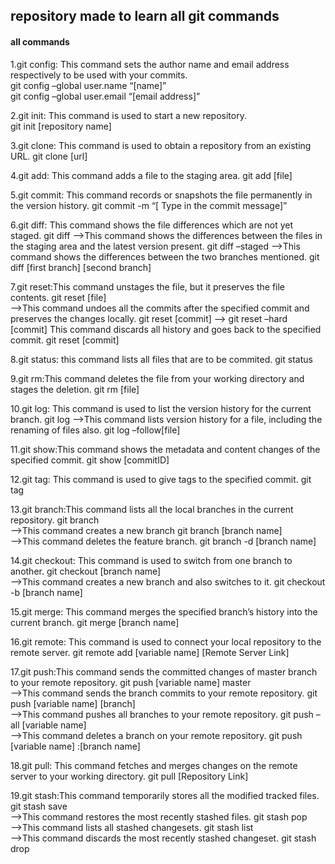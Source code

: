 <h2>repository made to learn all git commands</h2>
<h4>all commands</h4>
<p>
  1.git config: This command sets the author name and email address respectively to be used with your commits.<br>
    git config –global user.name “[name]”  <br>
    git config –global user.email “[email address]”
  
  2.git init: This command is used to start a new repository.<br>
    git init [repository name]
  
  3.git clone: This command is used to obtain a repository from an existing URL.
    git clone [url]  
  
  4.git add: This command adds a file to the staging area.
    git add [file]  
  
  5.git commit: This command records or snapshots the file permanently in the version history.
    git commit -m “[ Type in the commit message]”  
  
  6.git diff: This command shows the file differences which are not yet staged.
    git diff
  -->This command shows the differences between the files in the staging area and the latest version present.
    git diff –staged 
  -->This command shows the differences between the two branches mentioned.
    git diff [first branch] [second branch]  
  
  7.git reset:This command unstages the file, but it preserves the file contents.
    git reset [file]  
  -->This command undoes all the commits after the specified commit and preserves the changes locally.
    git reset [commit]
  --> git reset –hard [commit]  This command discards all history and goes back to the specified commit.
    git reset [commit] 
  
  8.git status: this command lists all files that are to be commited.
    git status
  
  9.git rm:This command deletes the file from your working directory and stages the deletion.
    git rm [file]  
  
  10.git log: This command is used to list the version history for the current branch.
    git log
  -->This command lists version history for a file, including the renaming of files also.
    git log –follow[file]  
  
  11.git show:This command shows the metadata and content changes of the specified commit.
    git show [commitID]
  
  12.git tag: This command is used to give tags to the specified commit.
    git tag
  
  13.git branch:This command lists all the local branches in the current repository. 
    git branch  
   -->This command creates a new branch
    git branch [branch name]  
  -->This command deletes the feature branch.
    git branch -d [branch name]  

 14.git checkout: This command is used to switch from one branch to another.
    git checkout [branch name]  
-->This command creates a new branch and also switches to it.
    git checkout -b [branch name]  

15.git merge: This command merges the specified branch’s history into the current branch.
    git merge [branch name]  
  
16.git remote: This command is used to connect your local repository to the remote server.
    git remote add [variable name] [Remote Server Link]  

17.git push:This command sends the committed changes of master branch to your remote repository.
    git push [variable name] master  
-->This command sends the branch commits to your remote repository.
    git push [variable name] [branch]  
-->This command pushes all branches to your remote repository.
    git push –all [variable name]  
-->This command deletes a branch on your remote repository.
    git push [variable name] :[branch name]  

18.git pull: This command fetches and merges changes on the remote server to your working directory.
    git pull [Repository Link]  

19.git stash:This command temporarily stores all the modified tracked files.
    git stash save  
-->This command restores the most recently stashed files.
    git stash pop  
-->This command lists all stashed changesets.
    git stash list  
-->This command discards the most recently stashed changeset.
    git stash drop  
</p>



